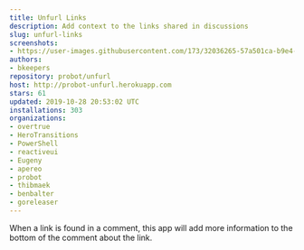 ```yaml
---
title: Unfurl Links
description: Add context to the links shared in discussions
slug: unfurl-links
screenshots:
- https://user-images.githubusercontent.com/173/32036265-57a501ca-b9e4-11e7-9db3-52374fb7290c.png
authors:
- bkeepers
repository: probot/unfurl
host: http://probot-unfurl.herokuapp.com
stars: 61
updated: 2019-10-28 20:53:02 UTC
installations: 303
organizations:
- overtrue
- HeroTransitions
- PowerShell
- reactiveui
- Eugeny
- apereo
- probot
- thibmaek
- benbalter
- goreleaser
---
```


When a link is found in a comment, this app will add more information to the bottom of the comment about the link.
